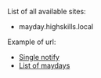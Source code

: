 List of all available sites:

* mayday.highskills.local


Example of url:
* [Single notify](http://mayday.highskills.local/api/v1/mayday/3/)
* [List of maydays](http://mayday.highskills.local/api/v1/mayday?page=1&source=twitter)
